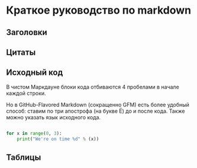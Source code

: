 # Краткое руководство по markdown

## Заголовки

## Цитаты

## Исходный код

В чистом Маркдауне блоки кода отбиваются 4 пробелами в начале каждой строки.

Но в GitHub-Flavored Markdown (сокращенно GFM) есть более удобный способ: ставим по три апострофа (на букве Ё) до и после кода. Также можно указать язык исходного кода.

```python

for x in range(0, 3):
    print("We're on time %d" % (x))

```

## Таблицы

